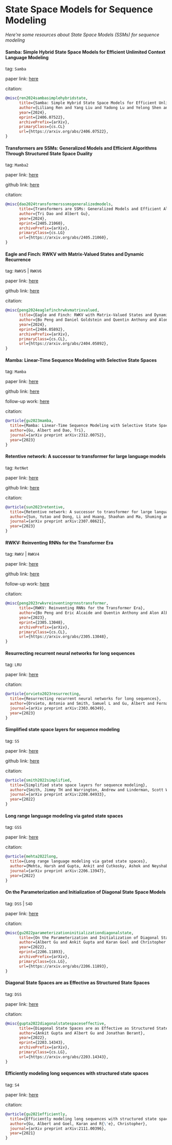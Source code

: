 # State Space Models for Sequence Modeling
*Here're some resources about State Space Models (SSMs) for sequence modeling*


#### Samba: Simple Hybrid State Space Models for Efficient Unlimited Context Language Modeling

tag: `Samba`

paper link: [here](https://arxiv.org/pdf/2406.07522)

citation:

```bibtex
@misc{ren2024sambasimplehybridstate,
      title={Samba: Simple Hybrid State Space Models for Efficient Unlimited Context Language Modeling}, 
      author={Liliang Ren and Yang Liu and Yadong Lu and Yelong Shen and Chen Liang and Weizhu Chen},
      year={2024},
      eprint={2406.07522},
      archivePrefix={arXiv},
      primaryClass={cs.CL}
      url={https://arxiv.org/abs/2406.07522}, 
}
```

#### Transformers are SSMs: Generalized Models and Efficient Algorithms Through Structured State Space Duality

tag: `Mamba2`

paper link: [here](https://arxiv.org/pdf/2405.21060)

github link: [here](https://github.com/state-spaces/mamba)

citation:

```bibtex
@misc{dao2024transformersssmsgeneralizedmodels,
      title={Transformers are SSMs: Generalized Models and Efficient Algorithms Through Structured State Space Duality}, 
      author={Tri Dao and Albert Gu},
      year={2024},
      eprint={2405.21060},
      archivePrefix={arXiv},
      primaryClass={cs.LG}
      url={https://arxiv.org/abs/2405.21060}, 
}
```


#### Eagle and Finch: RWKV with Matrix-Valued States and Dynamic Recurrence

tag: `RWKV5` | `RWKV6`

paper link: [here](https://arxiv.org/pdf/2404.05892)

github link: [here](https://github.com/BlinkDL/RWKV-LM)

citation:

```bibtex
@misc{peng2024eaglefinchrwkvmatrixvalued,
      title={Eagle and Finch: RWKV with Matrix-Valued States and Dynamic Recurrence}, 
      author={Bo Peng and Daniel Goldstein and Quentin Anthony and Alon Albalak and Eric Alcaide and Stella Biderman and Eugene Cheah and Xingjian Du and Teddy Ferdinan and Haowen Hou and Przemysław Kazienko and Kranthi Kiran GV and Jan Kocoń and Bartłomiej Koptyra and Satyapriya Krishna and Ronald McClelland Jr. au2 and Jiaju Lin and Niklas Muennighoff and Fares Obeid and Atsushi Saito and Guangyu Song and Haoqin Tu and Cahya Wirawan and Stanisław Woźniak and Ruichong Zhang and Bingchen Zhao and Qihang Zhao and Peng Zhou and Jian Zhu and Rui-Jie Zhu},
      year={2024},
      eprint={2404.05892},
      archivePrefix={arXiv},
      primaryClass={cs.CL},
      url={https://arxiv.org/abs/2404.05892}, 
}
```


#### Mamba: Linear-Time Sequence Modeling with Selective State Spaces

tag: `Mamba`

paper link: [here](https://arxiv.org/pdf/2312.00752)

github link: [here](https://github.com/state-spaces/mamba)

follow-up work: [here](https://arxiv.org/pdf/2405.21060)

citation:

```bibtex
@article{gu2023mamba,
  title={Mamba: Linear-Time Sequence Modeling with Selective State Spaces},
  author={Gu, Albert and Dao, Tri},
  journal={arXiv preprint arXiv:2312.00752},
  year={2023}
}
```
    

#### Retentive network: A successor to transformer for large language models

tag: `RetNet`

paper link: [here](https://arxiv.org/pdf/2307.08621)

github link: [here](https://github.com/microsoft/unilm/tree/master/retnet)

citation:

```bibtex
@article{sun2023retentive,
  title={Retentive network: A successor to transformer for large language models},
  author={Sun, Yutao and Dong, Li and Huang, Shaohan and Ma, Shuming and Xia, Yuqing and Xue, Jilong and Wang, Jianyong and Wei, Furu},
  journal={arXiv preprint arXiv:2307.08621},
  year={2023}
}
```


#### RWKV: Reinventing RNNs for the Transformer Era

tag: `RWKV` | `RWKV4` 

paper link: [here](https://arxiv.org/pdf/2305.13048)

github link: [here](https://github.com/BlinkDL/RWKV-LM)

follow-up work: [here](https://arxiv.org/pdf/2404.05892)

citation:

```bibtex
@misc{peng2023rwkvreinventingrnnstransformer,
      title={RWKV: Reinventing RNNs for the Transformer Era}, 
      author={Bo Peng and Eric Alcaide and Quentin Anthony and Alon Albalak and Samuel Arcadinho and Stella Biderman and Huanqi Cao and Xin Cheng and Michael Chung and Matteo Grella and Kranthi Kiran GV and Xuzheng He and Haowen Hou and Jiaju Lin and Przemyslaw Kazienko and Jan Kocon and Jiaming Kong and Bartlomiej Koptyra and Hayden Lau and Krishna Sri Ipsit Mantri and Ferdinand Mom and Atsushi Saito and Guangyu Song and Xiangru Tang and Bolun Wang and Johan S. Wind and Stanislaw Wozniak and Ruichong Zhang and Zhenyuan Zhang and Qihang Zhao and Peng Zhou and Qinghua Zhou and Jian Zhu and Rui-Jie Zhu},
      year={2023},
      eprint={2305.13048},
      archivePrefix={arXiv},
      primaryClass={cs.CL},
      url={https://arxiv.org/abs/2305.13048}, 
}
```



#### Resurrecting recurrent neural networks for long sequences

tag: `LRU`

paper link: [here](https://arxiv.org/pdf/2303.06349)

citation:

```bibtex
@article{orvieto2023resurrecting,
  title={Resurrecting recurrent neural networks for long sequences},
  author={Orvieto, Antonio and Smith, Samuel L and Gu, Albert and Fernando, Anushan and Gulcehre, Caglar and Pascanu, Razvan and De, Soham},
  journal={arXiv preprint arXiv:2303.06349},
  year={2023}
}
```


#### Simplified state space layers for sequence modeling

tag: `S5`

paper link: [here](https://arxiv.org/pdf/2208.04933)

github link: [here](https://github.com/lindermanlab/S5)

citation:

```bibtex
@article{smith2022simplified,
  title={Simplified state space layers for sequence modeling},
  author={Smith, Jimmy TH and Warrington, Andrew and Linderman, Scott W},
  journal={arXiv preprint arXiv:2208.04933},
  year={2022}
}
```

#### Long range language modeling via gated state spaces

tag: `GSS`

paper link: [here](https://arxiv.org/pdf/2206.13947)

citation:

```bibtex
@article{mehta2022long,
  title={Long range language modeling via gated state spaces},
  author={Mehta, Harsh and Gupta, Ankit and Cutkosky, Ashok and Neyshabur, Behnam},
  journal={arXiv preprint arXiv:2206.13947},
  year={2022}
}
```
    
#### On the Parameterization and Initialization of Diagonal State Space Models

tag: `DSS` | `S4D`

paper link: [here](https://arxiv.org/pdf/2206.11893)

citation:

```bibtex
@misc{gu2022parameterizationinitializationdiagonalstate,
      title={On the Parameterization and Initialization of Diagonal State Space Models}, 
      author={Albert Gu and Ankit Gupta and Karan Goel and Christopher Ré},
      year={2022},
      eprint={2206.11893},
      archivePrefix={arXiv},
      primaryClass={cs.LG},
      url={https://arxiv.org/abs/2206.11893}, 
}
```

    
#### Diagonal State Spaces are as Effective as Structured State Spaces

tag: `DSS`

paper link: [here](https://arxiv.org/pdf/2203.14343)

citation:

```bibtex
@misc{gupta2022diagonalstatespaceseffective,
      title={Diagonal State Spaces are as Effective as Structured State Spaces}, 
      author={Ankit Gupta and Albert Gu and Jonathan Berant},
      year={2022},
      eprint={2203.14343},
      archivePrefix={arXiv},
      primaryClass={cs.LG},
      url={https://arxiv.org/abs/2203.14343}, 
}
```



#### Efficiently modeling long sequences with structured state spaces

tag: `S4`

paper link: [here](https://arxiv.org/pdf/2111.00396)

citation:

```bibtex
@article{gu2021efficiently,
  title={Efficiently modeling long sequences with structured state spaces},
  author={Gu, Albert and Goel, Karan and R{\'e}, Christopher},
  journal={arXiv preprint arXiv:2111.00396},
  year={2021}
}
```

